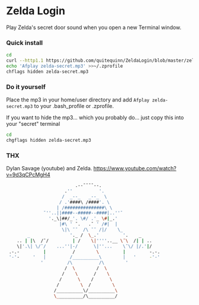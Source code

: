 # Zelda Login

Play Zelda's secret door sound when you open a new Terminal window.

### Quick install

```bash
cd
curl --http1.1 https://github.com/quitequinn/ZeldaLogin/blob/master/zelda-secret.mp3 --output /zelda-secret.mp3
echo 'Afplay zelda-secret.mp3' >>~/.zprofile
chflags hidden zelda-secret.mp3
```

### Do it yourself

Place the mp3 in your home/user directory and add `Afplay zelda-secret.mp3` to your .bash_profile or .zprofile. 

If you want to hide the mp3... which you probably do... just copy this into your "secret" terminal
```bash
cd
chgflags hidden zelda-secret.mp3
```


### THX

Dylan Savage (youtube) and Zelda. https://www.youtube.com/watch?v=9d3qCPcMgH4

```bash
                          .--¯¯¯¯--.
                      .''          '.
                     /  _--_   _--_  \
                    / .'####\ /####'. \
                   | /###############\ \
              ¯''..||####--#####--####|..''¯
                '._\|##/_'. \#/ .'_ \#|_.'
                    |#\ ' ¯.   .¯ ' /#|  |
                     \|\ ¯¯  /\ ¯¯ /|/    \_
        _               '._ /  \_.'         '.    _
    .. | |\  /¯/         | /    \|''''..__ \¯\  /| | ..
    \|'.\| \/¯/    ...''|-/      \|''...    \¯\/ |/.'|/
 .-.-         |          /        \         |         -.-.
 '-'-     '   |         /__________\        |   '     -'-'
             '         /\          /\        '
                      /  \        /  \
                     /    \      /    \
                    /      \    /      \
                   /        \  /        \
                  /__________\/__________\
                  \__________/\__________/
                  
```

